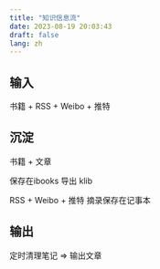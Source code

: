 ```yaml
---
title: "知识信息流"
date: 2023-08-19 20:03:43
draft: false
lang: zh
---
```



## 输入

书籍 + RSS + Weibo + 推特

## 沉淀

书籍 + 文章

保存在ibooks
导出 klib

RSS + Weibo + 推特
摘录保存在记事本

## 输出

定时清理笔记 => 输出文章
